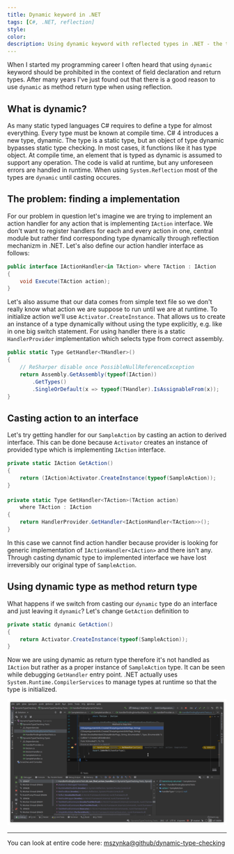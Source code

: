 ```yaml
---
title: Dynamic keyword in .NET
tags: [C#, .NET, reflection]
style:
color:
description: Using dynamic keyword with reflected types in .NET - the tricky way.
---
```

When I started my programming career I often heard that using `dynamic` keyword should be prohibited in the context of field declaration and return types. After many years I've just found out that there is a good reason to use `dynamic` as method return type when using reflection.

## What is dynamic?

As many static typed languages C# requires to define a type for almost everything. Every type must be known at compile time. C# 4 introduces a new type, dynamic. The type is a static type, but an object of type dynamic bypasses static type checking. In most cases, it functions like it has type object. At compile time, an element that is typed as dynamic is assumed to support any operation. The code is valid at runtime, but any unforeseen errors are handled in runtime. When using `System.Reflection` most of the types are `dynamic` until casting occures.

## The problem: finding a implementation

For our problem in question let's imagine we are trying to implement an action handler for any action that is implementing `IAction` interface. We don't want to register handlers for each and every action in one, central module but rather find corresponding type dynamically through reflection mechanizm in .NET. Let's also define our action handler interface as follows: 
```csharp
public interface IActionHandler<in TAction> where TAction : IAction
{
    void Execute(TAction action);
}
```

Let's also assume that our data comes from simple text file so we don't really know what action we are suppose to run until we are at runtime. To initialize action we'll use `Activator.CreateInstance`. That allows us to create an instance of a type dynamically without using the type explicitly, e.g. like in one big switch statement. For using handler there is a static `HandlerProvider` implementation which selects type from correct assembly.

```csharp
public static Type GetHandler<THandler>()
{
    // ReSharper disable once PossibleNullReferenceException
    return Assembly.GetAssembly(typeof(IAction))
        .GetTypes()
        .SingleOrDefault(x => typeof(THandler).IsAssignableFrom(x));
}
```

## Casting action to an interface

Let's try getting handler for our `SampleAction` by casting an action to derived interface. This can be done because `Activator` creates an instance of provided type which is implementing `IAction` interface.

```csharp
private static IAction GetAction()
{
    return (IAction)Activator.CreateInstance(typeof(SampleAction));
}

private static Type GetHandler<TAction>(TAction action)
    where TAction : IAction
{
    return HandlerProvider.GetHandler<IActionHandler<TAction>>();
}
```

In this case we cannot find action handler because provider is looking for generic implementation of `IActionHandler<IAction>` and there isn't any. Through casting dynamic type to implemented interface we have lost irreversibly our original type of `SampleAction`.

## Using dynamic type as method return type

What happens if we switch from casting our `dynamic` type do an interface and just leaving it `dynamic`? Let's change `GetAction` definition to
```csharp
private static dynamic GetAction()
{
    return Activator.CreateInstance(typeof(SampleAction));
}
```

Now we are using dynamic as return type therefore it's not handled as `IAction` but rather as a proper instance of `SampleAction` type. It can be seen while debugging `GetHandler` entry point. .NET actually uses `System.Runtime.CompilerServices` to manage types at runtime so that the type is initialized.

![Debugger Window](/img/articles/2020-06-22-csharp-proper-dynamic-usage.png)

---
You can look at entire code here: [mszynka@github/dynamic-type-checking](https://github.com/mszynka/dynamic-type-checking-in-dotnet)
